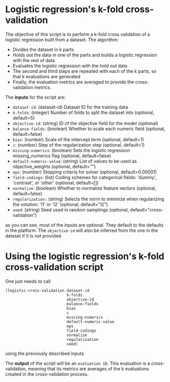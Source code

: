 # Logistic regression's k-fold cross-validation

The objective of this script is to perform a k-fold cross validation of a
logistic regression built from a dataset. The algorithm:

- Divides the dataset in k parts
- Holds out the data in one of the parts and builds a logistic regression
  with the rest of data
- Evaluates the logistic regression with the hold out data
- The second and third steps are repeated with each of the k parts, so that
  k evaluations are generated
- Finally, the evaluation metrics are averaged to provide the cross-validation
  metrics.

The **inputs** for the script are:

* `dataset-id`: (dataset-id) Dataset ID for the training data
* `k-folds`: (integer) Number of folds to split the dataset into (optional,
                       default=5)
* `objective-id`: (string) ID of the objective field for the model (optional)
* `balance-fields`: (boolean) Whether to scale each numeric field (optional,
                              default=false)
* `bias`: (number) Scale of the intercept term (optional, default=1)
* `c`: (number) Step of the regularization step (optional, default=1)
* `missing-numerics`: (boolean) Sets the logistic regression missing_numerics
                                flag (optional, default=false)
* `default-numeric-value`: (string) List of values to be used as
                                    objective_weights (optional, default="")
* `eps`: (number) Stopping criteria for solver (optional, default=0.00001)
* `field-codings`: (list) Coding schemes for categorical fields: 'dummy',
                          'contrast', or 'other' (optional, default=[])
* `normalize`: (boolean) Whether to normalize feature vectors
                         (optional, default=false)
* `regularization:` (string) Selects the norm to minimize when regularizing
                             the solution: 'l1' or 'l2' (optional,
                             default="l2")
* `seed`: (string) Seed used in random samplings (optional,
                   default="cross-validation")

as you can see, most of the inputs are optional. They default to the defaults
in the platform. The `objective-id` will also be inferred from the one in
the dataset if it is not provided.

# Using the logistic regression's k-fold cross-validation script

One just needs to call

```
(logistic-cross-validation dataset-id
                           k-folds
                           objective-id
                           balance-fields
                           bias
                           c
                           missing-numerics
                           default-numeric-value
                           eps
                           field-codings
                           normalize
                           regularization
                           seed)
```

using the previously described inputs.

The **output** of the script will be an `evaluation ID`. This evaluation is a
cross-validation, meaning that its metrics are averages of the k evaluations
created in the cross-validation process.
